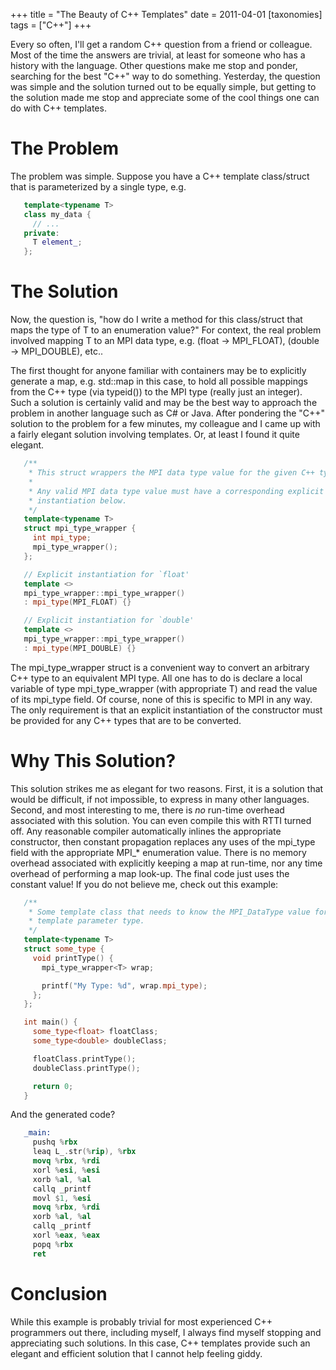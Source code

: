 +++
title = "The Beauty of C++ Templates"
date = 2011-04-01
[taxonomies]
tags = ["C++"]
+++

Every so often, I'll get a random C++ question from a friend or colleague. Most
of the time the answers are trivial, at least for someone who has a history with
the language. Other questions make me stop and ponder, searching for the best
"C++" way to do something. Yesterday, the question was simple and the solution
turned out to be equally simple, but getting to the solution made me stop and
appreciate some of the cool things one can do with C++ templates.

# The Problem

The problem was simple. Suppose you have a C++ template class/struct that is
parameterized by a single type, e.g.

```c++
   template<typename T>
   class my_data {
     // ...
   private:
     T element_;
   };
```

# The Solution

Now, the question is, "how do I write a method for this class/struct that maps
the type of T to an enumeration value?" For context, the real problem involved
mapping T to an MPI data type, e.g. (float -> MPI\_FLOAT), (double ->
MPI\_DOUBLE), etc..

The first thought for anyone familiar with containers may be to explicitly
generate a map, e.g. std::map in this case, to hold all possible mappings from
the C++ type (via typeid()) to the MPI type (really just an integer). Such a
solution is certainly valid and may be the best way to approach the problem in
another language such as C# or Java. After pondering the "C++" solution to the
problem for a few minutes, my colleague and I came up with a fairly elegant
solution involving templates. Or, at least I found it quite elegant.

```c++
   /**
    * This struct wrappers the MPI data type value for the given C++ type.
    *
    * Any valid MPI data type value must have a corresponding explicit template
    * instantiation below.
    */
   template<typename T>
   struct mpi_type_wrapper {
     int mpi_type;
     mpi_type_wrapper();
   };

   // Explicit instantiation for `float'
   template <>
   mpi_type_wrapper::mpi_type_wrapper()
   : mpi_type(MPI_FLOAT) {}

   // Explicit instantiation for `double'
   template <>
   mpi_type_wrapper::mpi_type_wrapper()
   : mpi_type(MPI_DOUBLE) {}
```

The mpi\_type\_wrapper struct is a convenient way to convert an arbitrary C++
type to an equivalent MPI type. All one has to do is declare a local variable of
type mpi\_type\_wrapper<T> (with appropriate T) and read the value of its
mpi\_type field. Of course, none of this is specific to MPI in any way. The only
requirement is that an explicit instantiation of the constructor must be
provided for any C++ types that are to be converted.

# Why This Solution?

This solution strikes me as elegant for two reasons. First, it is a solution
that would be difficult, if not impossible, to express in many other languages.
Second, and most interesting to me, there is *no* run-time overhead associated
with this solution. You can even compile this with RTTI turned off. Any
reasonable compiler automatically inlines the appropriate constructor, then
constant propagation replaces any uses of the mpi\_type field with the
appropriate MPI\_\* enumeration value. There is no memory overhead associated
with explicitly keeping a map at run-time, nor any time overhead of performing a
map look-up. The final code just uses the constant value! If you do not believe
me, check out this example:

```c++
   /**
    * Some template class that needs to know the MPI_DataType value for its
    * template parameter type.
    */
   template<typename T>
   struct some_type {
     void printType() {
       mpi_type_wrapper<T> wrap;

       printf("My Type: %d", wrap.mpi_type);
     };
   };

   int main() {
     some_type<float> floatClass;
     some_type<double> doubleClass;

     floatClass.printType();
     doubleClass.printType();

     return 0;
   }
```

And the generated code?

```nasm
   _main:
     pushq %rbx
     leaq L_.str(%rip), %rbx
     movq %rbx, %rdi
     xorl %esi, %esi
     xorb %al, %al
     callq _printf
     movl $1, %esi
     movq %rbx, %rdi
     xorb %al, %al
     callq _printf
     xorl %eax, %eax
     popq %rbx
     ret
```

# Conclusion

While this example is probably trivial for most experienced C++ programmers out
there, including myself, I always find myself stopping and appreciating such
solutions. In this case, C++ templates provide such an elegant and efficient
solution that I cannot help feeling giddy.
